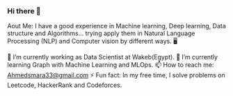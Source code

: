 ### Hi there 👋

Aout Me: I have a good experience in Machine learning, Deep learning, Data structure and Algorithms... trying apply them in Natural Language Processing (NLP) and Computer vision by different ways. 🖥️

🔭 I’m currently working as Data Scientist at Wakeb(Egypt).
🌱 I’m currently learning Graph with Machine Learning and MLOps.
📫 How to reach me: Ahmedsmara33@gmail.com
⚡ Fun fact: In my free time, I solve problems on Leetcode, HackerRank and Codeforces.



<!--
**smara97/smara97** is a ✨ _special_ ✨ repository because its `README.md` (this file) appears on your GitHub profile.

Here are some ideas to get you started:

- 🔭 I’m currently working on ...
- 🌱 I’m currently learning ...
- 👯 I’m looking to collaborate on ...
- 🤔 I’m looking for help with ...
- 💬 Ask me about ...
- 📫 How to reach me: ...
- 😄 Pronouns: ...
- ⚡ Fun fact: ...
-->
